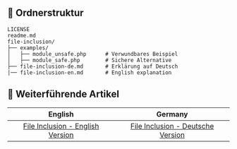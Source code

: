 ## 📁 Ordnerstruktur

```text
LICENSE
readme.md
file-inclusion/
├── examples/
│   ├── module_unsafe.php      # Verwundbares Beispiel
│   ├── module_safe.php        # Sichere Alternative
├── file-inclusion-de.md       # Erklärung auf Deutsch
|── file-inclusion-en.md       # English explanation

```

## 📘 Weiterführende Artikel

| English  | Germany |
|:---:|:---:|
| [File Inclusion - English Version](file-inclusion/file-inclusion-en.md) | [File Inclusion - Deutsche Version](file-inclusion/file-inclusion-de.md) |